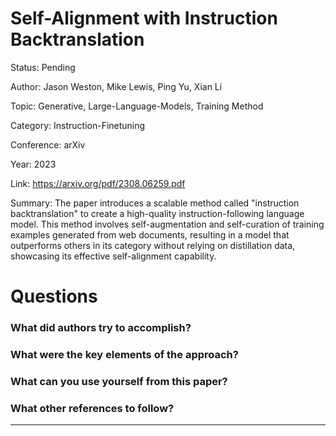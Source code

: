 # Self-Alignment with Instruction Backtranslation
Status: Pending

Author: Jason Weston, Mike Lewis, Ping Yu, Xian Li

Topic: Generative, Large-Language-Models, Training Method

Category: Instruction-Finetuning

Conference: arXiv

Year: 2023

Link: https://arxiv.org/pdf/2308.06259.pdf

Summary: The paper introduces a scalable method called "instruction backtranslation" to create a high-quality instruction-following language model. This method involves self-augmentation and self-curation of training examples generated from web documents, resulting in a model that outperforms others in its category without relying on distillation data, showcasing its effective self-alignment capability.

# Questions

### What did authors try to accomplish?

### What were the key elements of the approach?

### What can you use yourself from this paper?

### What other references to follow?

---